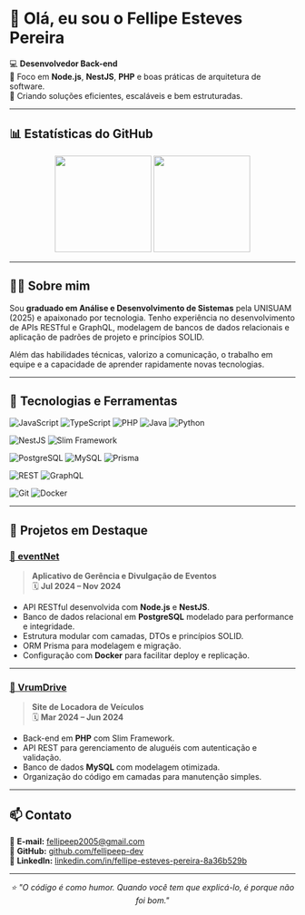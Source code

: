# 👋 Olá, eu sou o Fellipe Esteves Pereira

💻 **Desenvolvedor Back-end**  
🎯 Foco em **Node.js**, **NestJS**, **PHP** e boas práticas de arquitetura de software.  
🚀 Criando soluções eficientes, escaláveis e bem estruturadas.

---

## 📊 Estatísticas do GitHub
<div align="center">
  <img height="170em" src="https://github-readme-stats.vercel.app/api?username=fellipeep-dev&show_icons=true&theme=radical&count_private=true&hide_border=true" />
  <img height="170em" src="https://github-readme-stats.vercel.app/api/top-langs/?username=fellipeep-dev&layout=compact&langs_count=8&theme=radical&hide_border=true"/>
</div>

---

## 🧑‍💻 Sobre mim
Sou **graduado em Análise e Desenvolvimento de Sistemas** pela UNISUAM (2025) e apaixonado por tecnologia. Tenho experiência no desenvolvimento de APIs RESTful e GraphQL, modelagem de bancos de dados relacionais e aplicação de padrões de projeto e princípios SOLID.

Além das habilidades técnicas, valorizo a comunicação, o trabalho em equipe e a capacidade de aprender rapidamente novas tecnologias.

---

## 🚀 Tecnologias e Ferramentas

![JavaScript](https://img.shields.io/badge/JavaScript-F7E018?style=for-the-badge&logo=javascript&logoColor=black)
![TypeScript](https://img.shields.io/badge/TypeScript-3178C6?style=for-the-badge&logo=typescript&logoColor=white)
![PHP](https://img.shields.io/badge/PHP-777BB4?style=for-the-badge&logo=php&logoColor=white)
![Java](https://img.shields.io/badge/Java-ED8B00?style=for-the-badge&logo=java&logoColor=white)
![Python](https://img.shields.io/badge/Python-3776AB?style=for-the-badge&logo=python&logoColor=white)

![NestJS](https://img.shields.io/badge/NestJS-E0234E?style=for-the-badge&logo=nestjs&logoColor=white)
![Slim Framework](https://img.shields.io/badge/Slim-4DB33D?style=for-the-badge&logo=php&logoColor=white)

![PostgreSQL](https://img.shields.io/badge/PostgreSQL-316192?style=for-the-badge&logo=postgresql&logoColor=white)
![MySQL](https://img.shields.io/badge/MySQL-005E86?style=for-the-badge&logo=mysql&logoColor=white)
![Prisma](https://img.shields.io/badge/Prisma-2D3748?style=for-the-badge&logo=prisma&logoColor=white)

![REST](https://img.shields.io/badge/REST-02569B?style=for-the-badge&logo=rest&logoColor=white)
![GraphQL](https://img.shields.io/badge/GraphQL-E10098?style=for-the-badge&logo=graphql&logoColor=white)

![Git](https://img.shields.io/badge/Git-F05032?style=for-the-badge&logo=git&logoColor=white)
![Docker](https://img.shields.io/badge/Docker-2496ED?style=for-the-badge&logo=docker&logoColor=white)

---

## 📌 Projetos em Destaque

### [📅 eventNet](https://github.com/fellipeep-dev)
> **Aplicativo de Gerência e Divulgação de Eventos**  
🗓 **Jul 2024 – Nov 2024**

- API RESTful desenvolvida com **Node.js** e **NestJS**.  
- Banco de dados relacional em **PostgreSQL** modelado para performance e integridade.  
- Estrutura modular com camadas, DTOs e princípios SOLID.  
- ORM Prisma para modelagem e migração.  
- Configuração com **Docker** para facilitar deploy e replicação.

---

### [🚗 VrumDrive](https://github.com/fellipeep-dev)
> **Site de Locadora de Veículos**  
🗓 **Mar 2024 – Jun 2024**

- Back-end em **PHP** com Slim Framework.  
- API REST para gerenciamento de aluguéis com autenticação e validação.  
- Banco de dados **MySQL** com modelagem otimizada.  
- Organização do código em camadas para manutenção simples.

---

## 📫 Contato

📧 **E-mail:** [fellipeep2005@gmail.com](mailto:fellipeep2005@gmail.com)  
🐙 **GitHub:** [github.com/fellipeep-dev](https://github.com/fellipeep-dev)  
💼 **LinkedIn:** [linkedin.com/in/fellipe-esteves-pereira-8a36b529b](https://www.linkedin.com/in/fellipe-esteves-pereira-8a36b529b/)

---

<div align="center">
  
  _⭐ "O código é como humor. Quando você tem que explicá-lo, é porque não foi bom."_  
  
</div>
